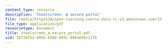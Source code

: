 ```yaml
---
content_type: resource
description: 'Steelscreen: A secure portal'
file: /media/https%3A/open-learning-course-data-rc.s3.amazonaws.com/15-566-information-technology-as-an-integrating-force-in-manufacturing-spring-2003/56728fb2d05bb588885c004a649c11f6_steelscreen_a_secure_portal.pdf
file_type: application/pdf
resourcetype: Document
title: steelscreen_a_secure_portal.pdf
uid: 56728fb2-d05b-b588-885c-004a649c11f6
---
```

